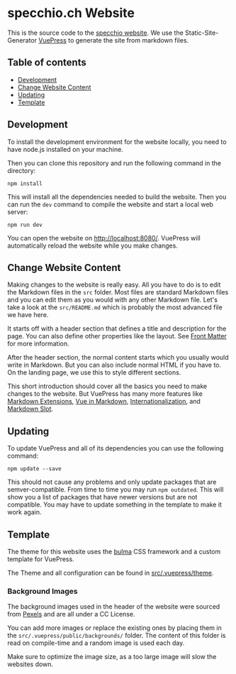 # specchio.ch Website

This is the source code to the [specchio website](http://specchio.ch). We use the
Static-Site-Generator [VuePress](https://vuepress.vuejs.org/) to generate the
site from markdown files. 



## Table of contents
  * [Development](#development)
  * [Change Website Content](#change-website-content)
  * [Updating](#updating)
  * [Template](#template)



## Development

To install the development environment for the website locally, you need to have
node.js installed on your machine.

Then you can clone this repository and run the following command in the
directory:

```
npm install
```

This will install all the dependencies needed to build the website. Then you can run
the `dev` command to compile the website and start a local web server:

```
npm run dev
```

You can open the website on [http://localhost:8080/](http://localhost:8080/).
VuePress will automatically reload the website while you make changes.



## Change Website Content

Making changes to the website is really easy. All you have to do is to edit the
Markdown files in the `src` folder. Most files are standard Markdown files and
you can edit them as you would with any other Markdown file. Let's take a look
at the `src/README.md` which is probably the most advanced file we have here.

It starts off with a header section that defines a title and description for the
page. You can also define other properties like the layout. See 
[Front Matter](https://vuepress.vuejs.org/guide/frontmatter.html#alternative-front-matter-formats)
for more information.

After the header section, the normal content starts which you usually would write
in Markdown. But you can also include normal HTML if you have to. On the landing
page, we use this to style different sections.

This short introduction should cover all the basics you need to make changes to
the website. But VuePress has many more features like 
[Markdown Extensions](https://vuepress.vuejs.org/guide/markdown.html#markdown-extensions), 
[Vue in Markdown](https://vuepress.vuejs.org/guide/markdown.html#markdown-extensions), 
[Internationalization](https://vuepress.vuejs.org/guide/i18n.html#internationalization), 
and 
[Markdown Slot](https://vuepress.vuejs.org/guide/markdown-slot.html#markdown-slot).



## Updating

To update VuePress and all of its dependencies you can use the following command:

```
npm update --save
```

This should not cause any problems and only update packages that are
semver-compatible. From time to time you may run `npm outdated`. This will show
you a list of packages that have newer versions but are not compatible. You may
have to update something in the template to make it work again.



## Template

The theme for this website uses the [bulma](https://bulma.io/) CSS framework and
a custom template for VuePress. 

The Theme and all configuration can be found in
[src/.vuepress/theme](src/.vuepress/theme).


### Background Images

The background images used in the header of the website were sourced from
[Pexels](https://www.pexels.com/) and are all under a CC License.

You can add more images or replace the existing ones by placing them in the
`src/.vuepress/public/backgrounds/` folder. The content of this folder is read
on compile-time and a random image is used each day.

Make sure to optimize the image size, as a too large image will slow the
websites down.